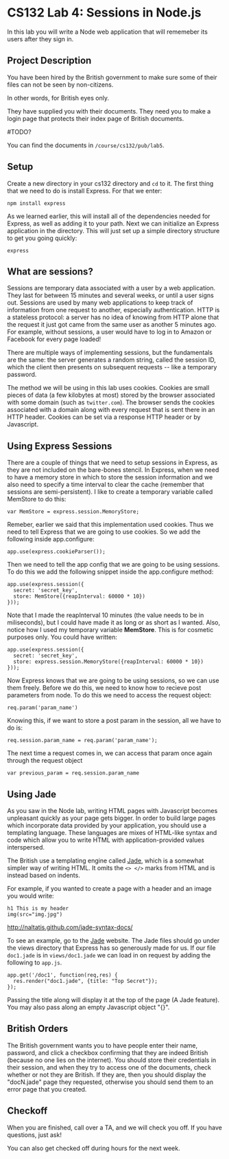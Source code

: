 CS132 Lab 4: Sessions in Node.js
================================
In this lab you will write a Node web application
that will rememeber its users after they sign in.

Project Description
-------------------
You have been hired by the British government to make sure some of 
their files can not be seen by non-citizens.

In other words, for British eyes only.

They have supplied you with their documents. They need you to
make a login page that protects their index page of
British documents.

#TODO?

You can find the documents in `/course/cs132/pub/lab5`.

Setup
------
Create a new directory in your cs132 directory and `cd` to it. The first thing that we need to do is install Express. For that we enter: 

```
npm install express
```

As we learned earlier, this will install all of the dependencies needed for Express,
as well as adding it to your path. Next we can initialize an Express application in
the directory. This will just set up a simple directory structure to get you going
quickly:

```
express
```

What are sessions?
-----------------
Sessions are temporary data associated with a user by a web application.
They last for between 15 minutes and several weeks, or until a user signs out.
Sessions are used by many web applications to keep track of
information from one request to another, especially authentication.
HTTP is a stateless protocol: a server has no idea of knowing from
HTTP alone that the request it just got came from the same user as another
5 minutes ago. For example, without sessions, a user would have to log in
to Amazon or Facebook for every page loaded!

There are multiple ways of implementing sessions, but the fundamentals are
the same: the server generates a random string, called the session ID, which
the client then presents on subsequent requests -- like a temporary
password.

The method we will be using in this lab uses cookies.
Cookies are small pieces of data (a few kilobytes at most)
stored by the browser associated with some domain (such as `twitter.com`).
The browser sends the cookies associated with a domain along with
every request that is sent there in an HTTP header. Cookies
can be set via a response HTTP header or by Javascript.


Using Express Sessions
----------------
There are a couple of things that we need to setup sessions in Express,
as they are not included on the bare-bones stencil. In Express, when we
need to have a memory store in which to store the session information
and we also need to specify a time interval to clear the cache (remember
that sessions are semi-persistent). I like to create a temporary
variable called MemStore to do this:

```
var MemStore = express.session.MemoryStore;
```

Remeber, earlier we said that this implementation used cookies.
Thus we need to tell Express that we are going to use cookies.
So we add the following inside app.configure:

```
app.use(express.cookieParser());
```

Then we need to tell the app config that we are going to be using sessions.
To do this we add the following snippet inside the app.configure method:

```
app.use(express.session({
  secret: 'secret_key',
  store: MemStore({reapInterval: 60000 * 10})
}));
```

Note that I made the reapInterval 10 minutes (the value needs to be in miliseconds),
but I could have made it as long or as short as I wanted. Also, notice 
how I used my temporary variable <b>MemStore</b>. This is for cosmetic purposes only.
You could have written:

```
app.use(express.session({
  secret: 'secret_key',
  store: express.session.MemoryStore({reapInterval: 60000 * 10})
}));
```

Now Express knows that we are going to be using sessions, so we can use them freely.
Before we do this, we need to know how to recieve post parameters from node.
To do this we need to access the request object:

```
req.param('param_name')
```

Knowing this, if we want to store a post param in the session, all we have to do is:

```
req.session.param_name = req.param('param_name');
```

The next time a request comes in, we can access that param once again through the request object

```
var previous_param = req.session.param_name
```

Using Jade
-----

As you saw in the Node lab, writing HTML pages with Javascript becomes
unpleasant quickly as your page gets bigger. In order to build large
pages which incorporate data provided by your application, you should
use a templating language. These languages are mixes of HTML-like syntax
and code which allow you to write HTML with application-provided values
interspersed.

The British use a templating engine called <a href="http://jade-lang.com/">Jade</a>,
which is a somewhat simpler way of writing HTML. It omits the `<> </>` marks from
HTML and is instead based on indents.

For example, if you wanted to create a page with a header and an image you would write:

```
h1 This is my header
img(src="img.jpg")
```

http://naltatis.github.com/jade-syntax-docs/

To see an example, go to the <a href="http://jade-lang.com">Jade</a> website.
The Jade files should go under the views directory that Express has so generously
made for us. If our file `doc1.jade` is in `views/doc1.jade` we can load
in on request by adding the following to `app.js`.

```
app.get('/doc1', function(req,res) {
  res.render("doc1.jade", {title: "Top Secret"});
});
```

Passing the title along will display it at the top of the page (A Jade feature).
You may also pass along an empty Javascript object "{}".

British Orders
---------------
The British government wants you to have people enter their name, password,
and click a checkbox confirming that they are indeed British (because no one lies on the internet).
You should store their credentials in their session, and when they try to access one 
of the documents, check whether or not they are British. If they are,
then you should display the "docN.jade" page they requested, otherwise you should
send them to an error page that you created.

Checkoff
-------------
When you are finished, call over a TA, and we will check you off. If you have questions, just ask! 

You can also get checked off during hours for the next week.
